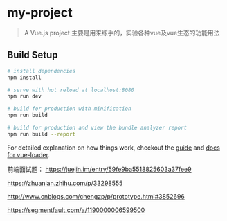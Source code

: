 # my-project

> A Vue.js project
> 主要是用来练手的，实验各种vue及vue生态的功能用法

## Build Setup

``` bash
# install dependencies
npm install

# serve with hot reload at localhost:8080
npm run dev

# build for production with minification
npm run build

# build for production and view the bundle analyzer report
npm run build --report
```

For detailed explanation on how things work, checkout the [guide](http://vuejs-templates.github.io/webpack/) and [docs for vue-loader](http://vuejs.github.io/vue-loader).

前端面试题：
https://juejin.im/entry/59fe9ba5518825603a37fee9

https://zhuanlan.zhihu.com/p/33298555

http://www.cnblogs.com/chengzp/p/prototype.html#3852696

https://segmentfault.com/a/1190000006599500

